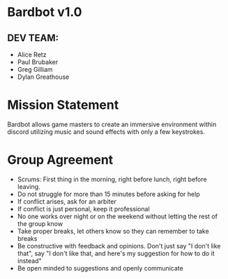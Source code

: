 # Bardbot v1.0

## DEV TEAM:
- Alice Retz
- Paul Brubaker
- Greg Gilliam
- Dylan Greathouse


# Mission Statement
Bardbot allows game masters to create an immersive environment within discord utilizing music and sound effects with only a few keystrokes. 


# Group Agreement
- Scrums: First thing in the morning, right before lunch, right before leaving.
- Do not struggle for more than 15 minutes before asking for help
- If conflict arises, ask for an arbiter
- If conflict is just personal, keep it professional
- No one works over night or on the weekend without letting the rest of the group know
- Take proper breaks, let others know so they can remember to take breaks
- Be constructive with feedback and opinions. Don't just say "I don't like that", say "I don't like that, and here's my suggestion for how to do it instead"
- Be open minded to suggestions and openly communicate
